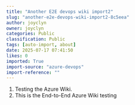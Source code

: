 ```yaml
---
title: "Another E2E devops wiki import2"
slug: "another-e2e-devops-wiki-import2-8c5eea"
author: joyclyn
owner: joyclyn
categories: Public
classification: Public
tags: [auto-import, about]
date: 2025-07-17 07:41:50
likes: 0
imported: True 
import-source: "azure-devops"
import-reference: ""
---
```


1. Testing the Azure Wiki.
2. This is the End-to-End Azure Wiki testing